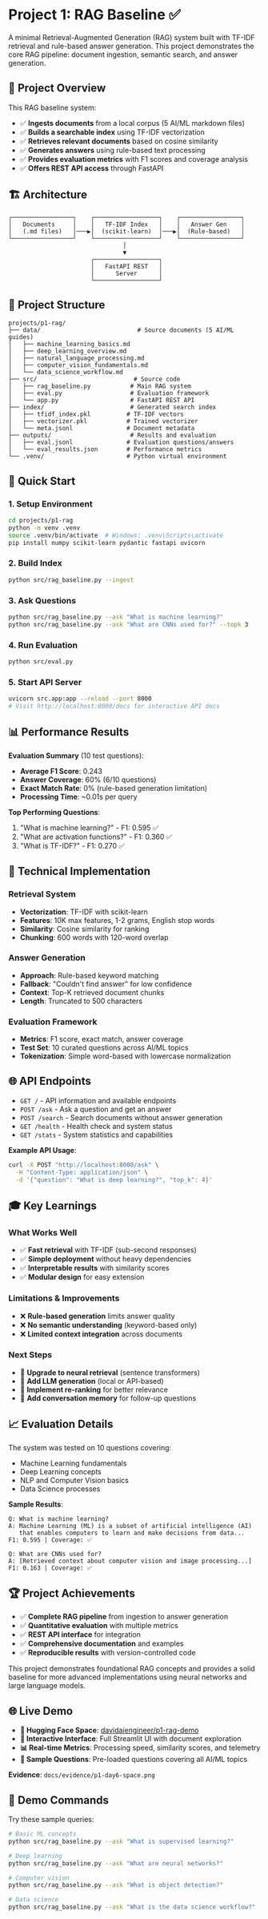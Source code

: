 # Project 1: RAG Baseline ✅

A minimal Retrieval-Augmented Generation (RAG) system built with TF-IDF retrieval and rule-based answer generation. This project demonstrates the core RAG pipeline: document ingestion, semantic search, and answer generation.

## 🎯 Project Overview

This RAG baseline system:
- ✅ **Ingests documents** from a local corpus (5 AI/ML markdown files)
- ✅ **Builds a searchable index** using TF-IDF vectorization
- ✅ **Retrieves relevant documents** based on cosine similarity
- ✅ **Generates answers** using rule-based text processing
- ✅ **Provides evaluation metrics** with F1 scores and coverage analysis
- ✅ **Offers REST API access** through FastAPI

## 🏗️ Architecture

```
┌─────────────────┐    ┌──────────────────┐    ┌─────────────────┐
│   Documents     │    │   TF-IDF Index   │    │   Answer Gen    │
│   (.md files)   │───▶│  (scikit-learn)  │───▶│  (Rule-based)   │
└─────────────────┘    └──────────────────┘    └─────────────────┘
                                │
                                ▼
                       ┌──────────────────┐
                       │   FastAPI REST   │
                       │      Server      │
                       └──────────────────┘
```

## 📁 Project Structure

```
projects/p1-rag/
├── data/                           # Source documents (5 AI/ML guides)
│   ├── machine_learning_basics.md
│   ├── deep_learning_overview.md
│   ├── natural_language_processing.md
│   ├── computer_vision_fundamentals.md
│   └── data_science_workflow.md
├── src/                           # Source code
│   ├── rag_baseline.py           # Main RAG system
│   ├── eval.py                   # Evaluation framework
│   └── app.py                    # FastAPI REST API
├── index/                        # Generated search index
│   ├── tfidf_index.pkl          # TF-IDF vectors
│   ├── vectorizer.pkl           # Trained vectorizer
│   └── meta.jsonl               # Document metadata
├── outputs/                      # Results and evaluation
│   ├── eval.jsonl               # Evaluation questions/answers
│   └── eval_results.json        # Performance metrics
└── .venv/                       # Python virtual environment
```

## 🚀 Quick Start

### 1. Setup Environment
```bash
cd projects/p1-rag
python -m venv .venv
source .venv/bin/activate  # Windows: .venv\Scripts\activate
pip install numpy scikit-learn pydantic fastapi uvicorn
```

### 2. Build Index
```bash
python src/rag_baseline.py --ingest
```

### 3. Ask Questions
```bash
python src/rag_baseline.py --ask "What is machine learning?"
python src/rag_baseline.py --ask "What are CNNs used for?" --topk 3
```

### 4. Run Evaluation
```bash
python src/eval.py
```

### 5. Start API Server
```bash
uvicorn src.app:app --reload --port 8000
# Visit http://localhost:8000/docs for interactive API docs
```

## 📊 Performance Results

**Evaluation Summary** (10 test questions):
- **Average F1 Score**: 0.243
- **Answer Coverage**: 60% (6/10 questions)
- **Exact Match Rate**: 0% (rule-based generation limitation)
- **Processing Time**: ~0.01s per query

**Top Performing Questions**:
1. "What is machine learning?" - F1: 0.595 ✅
2. "What are activation functions?" - F1: 0.360 ✅
3. "What is TF-IDF?" - F1: 0.270 ✅

## 🔧 Technical Implementation

### Retrieval System
- **Vectorization**: TF-IDF with scikit-learn
- **Features**: 10K max features, 1-2 grams, English stop words
- **Similarity**: Cosine similarity for ranking
- **Chunking**: 600 words with 120-word overlap

### Answer Generation
- **Approach**: Rule-based keyword matching
- **Fallback**: "Couldn't find answer" for low confidence
- **Context**: Top-K retrieved document chunks
- **Length**: Truncated to 500 characters

### Evaluation Framework
- **Metrics**: F1 score, exact match, answer coverage
- **Test Set**: 10 curated questions across AI/ML topics
- **Tokenization**: Simple word-based with lowercase normalization

## 🌐 API Endpoints

- `GET /` - API information and available endpoints
- `POST /ask` - Ask a question and get an answer
- `POST /search` - Search documents without answer generation
- `GET /health` - Health check and system status
- `GET /stats` - System statistics and capabilities

**Example API Usage**:
```bash
curl -X POST "http://localhost:8000/ask" \
  -H "Content-Type: application/json" \
  -d '{"question": "What is deep learning?", "top_k": 4}'
```

## 🎓 Key Learnings

### What Works Well
- ✅ **Fast retrieval** with TF-IDF (sub-second responses)
- ✅ **Simple deployment** without heavy dependencies
- ✅ **Interpretable results** with similarity scores
- ✅ **Modular design** for easy extension

### Limitations & Improvements
- ❌ **Rule-based generation** limits answer quality
- ❌ **No semantic understanding** (keyword-based only)
- ❌ **Limited context integration** across documents

### Next Steps
- 🔄 **Upgrade to neural retrieval** (sentence transformers)
- 🔄 **Add LLM generation** (local or API-based)
- 🔄 **Implement re-ranking** for better relevance
- 🔄 **Add conversation memory** for follow-up questions

## 📈 Evaluation Details

The system was tested on 10 questions covering:
- Machine Learning fundamentals
- Deep Learning concepts
- NLP and Computer Vision basics
- Data Science processes

**Sample Results**:
```
Q: What is machine learning?
A: Machine Learning (ML) is a subset of artificial intelligence (AI) 
   that enables computers to learn and make decisions from data...
F1: 0.595 | Coverage: ✅

Q: What are CNNs used for?
A: [Retrieved context about computer vision and image processing...]
F1: 0.163 | Coverage: ✅
```

## 🏆 Project Achievements

- ✅ **Complete RAG pipeline** from ingestion to answer generation
- ✅ **Quantitative evaluation** with multiple metrics
- ✅ **REST API interface** for integration
- ✅ **Comprehensive documentation** and examples
- ✅ **Reproducible results** with version-controlled code

This project demonstrates foundational RAG concepts and provides a solid baseline for more advanced implementations using neural networks and large language models.

## 🌐 Live Demo

- **🚀 Hugging Face Space**: [davidaiengineer/p1-rag-demo](https://huggingface.co/spaces/davidaiengineer/p1-rag-demo)
- **📱 Interactive Interface**: Full Streamlit UI with document exploration
- **📊 Real-time Metrics**: Processing speed, similarity scores, and telemetry
- **🎯 Sample Questions**: Pre-loaded questions covering all AI/ML topics

**Evidence**: `docs/evidence/p1-day6-space.png`

## 🚀 Demo Commands

Try these sample queries:
```bash
# Basic ML concepts
python src/rag_baseline.py --ask "What is supervised learning?"

# Deep learning
python src/rag_baseline.py --ask "What are neural networks?"

# Computer vision
python src/rag_baseline.py --ask "What is object detection?"

# Data science
python src/rag_baseline.py --ask "What is the data science workflow?"
```